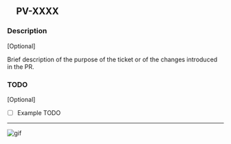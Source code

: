 ## <img src="http://svgshare.com/i/Gd.svg" height="16px"> PV-XXXX

### Description

[Optional]

Brief description of the purpose of the ticket or of the changes introduced in the PR.

### TODO

[Optional]

- [ ] Example TODO

---

![gif](https://media.giphy.com/media/6qdKZFhT0VBm0/giphy.gif)
